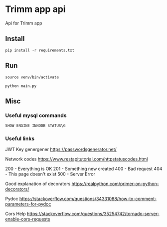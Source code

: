 # Trimm app api
Api for Trimm app

## Install
`pip install -r requirements.txt`

## Run
`source venv/bin/activate`

`python main.py`



## Misc

### Useful mysql commands

```sql
SHOW ENGINE INNODB STATUS\G
```

### Useful links

JWT Key genergener
https://passwordsgenerator.net/

Network codes
https://www.restapitutorial.com/httpstatuscodes.html

200 - Everything is OK
201 - Something new created
400 - Bad request
404 - This page doesn't exist
500 - Server Error

Good explanation of decorators
https://realpython.com/primer-on-python-decorators/ 

Pydoc
https://stackoverflow.com/questions/34331088/how-to-comment-parameters-for-pydoc

Cors Help
https://stackoverflow.com/questions/35254742/tornado-server-enable-cors-requests
